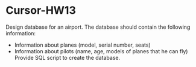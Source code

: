 # Cursor-HW13
Design database for an airport.
The database should contain the following information:
- Information about planes (model, serial number, seats)
- Information about pilots (name, age, models of planes that he can fly)
Provide SQL script to create the database. 
